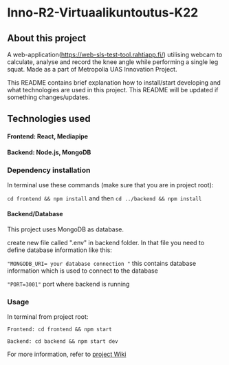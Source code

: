 # Inno-R2-Virtuaalikuntoutus-K22

## About this project

A web-application(https://web-sls-test-tool.rahtiapp.fi/) utilising webcam to calculate, analyse and record the knee angle while performing a single leg squat. Made as a part of Metropolia UAS Innovation Project.

This README contains brief explanation how to install/start developing and what technologies are used in this project. This README will be updated if something changes/updates.

## Technologies used

#### Frontend: React, Mediapipe 

#### Backend: Node.js, MongoDB

### Dependency installation

In terminal use these commands (make sure that you are in project root):

` cd frontend && npm install ` and then ` cd ../backend && npm install `

#### Backend/Database

This project uses MongoDB as database.

create new file called ".env" in backend folder. In that file you need to define database information like this:

` "MONGODB_URI= your database connection " ` this contains database information which is used to connect to the database 

` "PORT=3001" ` port where backend is running

### Usage

In terminal from project root:

` Frontend: cd frontend && npm start `

` Backend: cd backend && npm start dev `

For more information, refer to [project Wiki](https://github.com/ristoml/Inno-R2-Virtuaalikuntoutus-K22/wiki)

